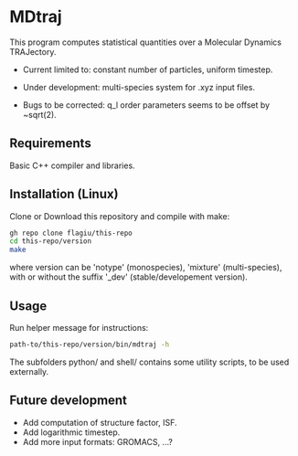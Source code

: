 # MDtraj

This program computes statistical quantities over a Molecular Dynamics TRAJectory.

- Current limited to: constant number of particles, uniform timestep.

- Under development: multi-species system for .xyz input files.

- Bugs to be corrected: q_l order parameters seems to be offset by ~sqrt(2).

## Requirements

Basic C++ compiler and libraries.

## Installation (Linux)

Clone or Download this repository and compile with make:
```bash
gh repo clone flagiu/this-repo
cd this-repo/version
make
```
where version can be 'notype' (monospecies), 'mixture' (multi-species), with or without the suffix '_dev' (stable/developement version).

## Usage

Run helper message for instructions:
```bash
path-to/this-repo/version/bin/mdtraj -h
```

The subfolders python/ and shell/ contains some utility scripts, to be used externally.

## Future development

- Add computation of structure factor, ISF.
- Add logarithmic timestep.
- Add more input formats: GROMACS, ...?
